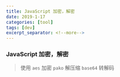 ```yaml
---
title: JavaScript 加密，解密
date: 2019-1-17
categories: [tool]
tags: [dev]
excerpt_separator: <!--more-->
---
```


### JavaScript 加密，解密

> 使用 `aes` 加密 `pako` 解压缩 `base64` 转解码

<!--more-->

## 





